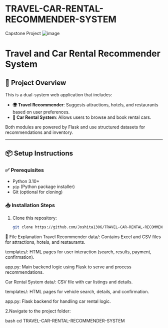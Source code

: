 # TRAVEL-CAR-RENTAL-RECOMMENDER-SYSTEM
Capstone Project
![image](https://github.com/user-attachments/assets/1519cb22-5520-43ed-bcf4-85d81f23a002)
# Travel and Car Rental Recommender System

## 🚀 Project Overview

This is a dual-system web application that includes:

- **🌍 Travel Recommender**: Suggests attractions, hotels, and restaurants based on user preferences.
- **🚗 Car Rental System**: Allows users to browse and book rental cars.

Both modules are powered by Flask and use structured datasets for recommendations and inventory.

---

## 📦 Setup Instructions

### ✅ Prerequisites
- Python 3.10+
- `pip` (Python package installer)
- Git (optional for cloning)

### 📥 Installation Steps

1. Clone this repository:
   ```bash
   git clone https://github.com/Joshita1306/TRAVEL-CAR-RENTAL-RECOMMENDER-SYSTEM.git
   
📝 File Explanation
Travel Recommender
data/: Contains Excel and CSV files for attractions, hotels, and restaurants.

templates/: HTML pages for user interaction (search, results, payment, confirmation).

app.py: Main backend logic using Flask to serve and process recommendations.

Car Rental System
data/: CSV file with car listings and details.

templates/: HTML pages for vehicle search, details, and confirmation.

app.py: Flask backend for handling car rental logic.

2.Navigate to the project folder:

bash
cd TRAVEL-CAR-RENTAL-RECOMMENDER-SYSTEM
